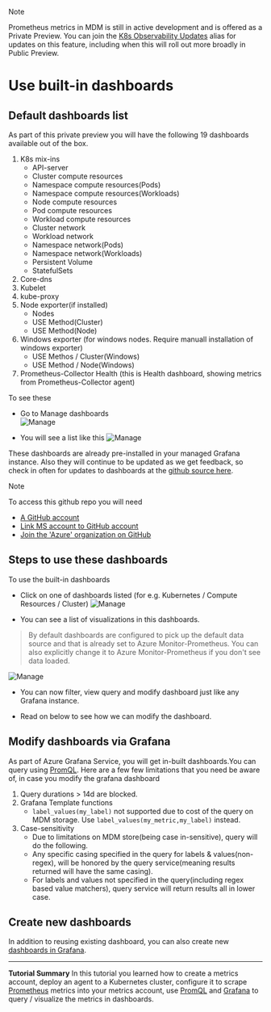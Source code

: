 > [!Note]
> Prometheus metrics in MDM is still in active development and is offered as a Private Preview. You can join the [K8s Observability Updates](https://idwebelements/GroupManagement.aspx?Group=K8sObsUpdates&Operation=join) alias for updates on this feature, including when this will roll out more broadly in Public Preview.

# Use built-in dashboards

## Default dashboards list

As part of this private preview you will have the following 19 dashboards available out of the box.  

1. K8s mix-ins
    * API-server
    * Cluster compute resources
    * Namespace compute resources(Pods)
    * Namespace compute resources(Workloads)
    * Node compute resources
    * Pod compute resources
    * Workload compute resources
    * Cluster network
    * Workload network
    * Namespace network(Pods)
    * Namespace network(Workloads)
    * Persistent Volume
    * StatefulSets
2. Core-dns
3. Kubelet
4. kube-proxy
5. Node exporter(if installed)
    * Nodes
    * USE Method(Cluster)
    * USE Method(Node)
6. Windows exporter (for windows nodes. Require manuall installation of windows exporter)
    * USE Methos / Cluster(Windows)
    * USE Method / Node(Windows)
7. Prometheus-Collector Health (this is Health dashboard, showing metrics from Prometheus-Collector agent)

To see these

* Go to Manage dashboards  
![Manage](~/metrics/images/prometheus/AMGGrafanaPostSignIn.png)

* You will see a list like this 
![Manage](~/metrics/images/prometheus/AMGDashboards.png)  
  
These dashboards are already pre-installed in your managed Grafana instance. Also they will continue to be updated as we get feedback, so check in often for updates to dashboards at the [github source here](https://github.com/Azure/prometheus-collector/tree/main/otelcollector/deploy/dashboard).

> [!Note]
> To access this github repo you will need
  - [A GitHub account](https://docs.opensource.microsoft.com/tools/github/accounts/index.html)
  - [Link MS account to GitHub account](https://docs.opensource.microsoft.com/tools/github/accounts/linking.html)
  - [Join the 'Azure' organization on GitHub](https://docs.opensource.microsoft.com/tools/github/accounts/linking.html#join-organizations)

## Steps to use these dashboards  

To use the built-in dashboards  

* Click on one of dashboards listed (for e.g. Kubernetes / Compute Resources / Cluster)
![Manage](~/metrics/images/prometheus/AMGDashboards2.png)

* You can see a list of visualizations in this dashboards.  

> By default dashboards are configured to pick up the default data source and that is already set to Azure Monitor-Prometheus. You can also explicitly change it to Azure Monitor-Prometheus if you don't see data loaded.  

![Manage](~/metrics/images/prometheus/AMGDashboards3.png)

* You can now filter, view query and modify dashboard just like any Grafana instance.  

* Read on below to see how we can modify the dashboard.  

## Modify dashboards via Grafana

As part of Azure Grafana Service, you will get in-built dashboards.You can query using [PromQL](https://prometheus.io/docs/prometheus/latest/querying/basics/). Here are a few few limitations that you need be aware of, in case you modify the grafana dashboard

1. Query durations > 14d are blocked.  
2. Grafana Template functions  
   * `label_values(my_label)` not supported due to cost of the query on MDM storage. Use `label_values(my_metric,my_label)` instead.  
3. Case-sensitivity  
   * Due to limitations on MDM store(being case in-sensitive), query will do the following.  
   * Any specific casing specified in the query for labels & values(non-regex), will be honored by the query service(meaning results returned will have the same casing).  
   * For labels and values not specified in the query(including regex based value matchers), query service will return results all in lower case.  

## Create new dashboards

In addition to reusing existing dashboard, you can also create new [dashboards in Grafana](https://grafana.com/docs/grafana/latest/dashboards/).  

--------------------------------------

**Tutorial Summary**
In this tutorial you learned how to create a metrics account, deploy an agent to a Kubernetes cluster, configure it to scrape [Prometheus](https://prometheus.io/docs/introduction/overview/) metrics into your metrics account, use [PromQL](https://prometheus.io/docs/prometheus/latest/querying/basics/) and [Grafana](https://grafana.com/grafana/) to query / visualize the metrics in dashboards.
